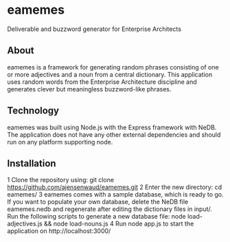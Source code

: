 eamemes
=======

Deliverable and buzzword generator for Enterprise Architects

About
-----
eamemes is a framework for generating random phrases consisting of one or more adjectives and a noun from a central dictionary. This application uses random words from the Enterprise Architecture discipline and generates clever but meaningless buzzword-like phrases.

Technology
----------
eamemes was built using Node.js with the Express framework with NeDB. The application does not have any other external dependencies and should run on any platform supporting node.  

Installation
------------
  1 Clone the repository using: git clone https://github.com/ajensenwaud/eamemes.git 
  2 Enter the new directory: cd eamemes/
  3 eamemes comes with a sample database, which is ready to go. If you want to populate your own database, delete the NeDB file eamemes.nedb and regenerate after editing the dictionary files in input/. Run the following scripts to generate a new database file: node load-adjectives.js && node load-nouns.js
  4 Run node app.js to start the application on http://localhost:3000/

